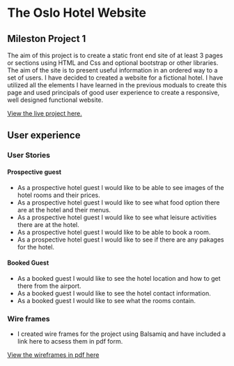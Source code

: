 # The Oslo Hotel Website
## Mileston Project 1

The aim of this project is to create a static front end site of at least 3 pages or sections using HTML and Css and optional bootstrap or other libraries. The aim of the site is to present useful information in an ordered way to a set of users.
I have decided to created a website for a fictional hotel. I have utilized all the elements I have learned in the previous moduals to create this page and used principals of good user experience to create a responsive, well designed functional website.


[View the live project here.](https://brianwhelandublin.github.io/milestone-project-1/)


## User experience

### User Stories

#### Prospective guest
 - As a prospective hotel guest I would like to be able to see images of the hotel rooms and their prices.
 - As a prospective hotel guest I would like to see what food option there are at the hotel and their menus.
 - As a prospective hotel guest I would like to see what leisure activities there are at the hotel.
 - As a prospective hotel guest I would like to be able to book a room.
 - As a prospective hotel guest I would like to see if there are any pakages for the hotel.

#### Booked Guest
- As a booked guest I would like to see the hotel location and how to get there from the airport.
- As a booked guest I would like to see the hotel contact information.
- As a booked guest I would like to see what the rooms contain.

### Wire frames

- I created wire frames for the project using Balsamiq and have included a link here to acsess them in pdf form.

[View the wireframes in pdf here](wireframes/milestone-project-1-wireframes.pdf)


